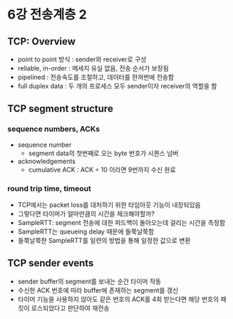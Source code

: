 # 6강 전송계층 2

## TCP: Overview
- point to point 방식 : sender와 receiver로 구성
- reliable, in-order : 메세지 유실 없음, 전송 순서가 보장됨
- pipelined : 전송속도를 조절하고, 데이터를 한꺼번에 전송함
- full duplex data : 두 개의 프로세스 모두 sender이자 receiver의 역할을 함

## TCP segment structure

### sequence numbers, ACKs
- sequence number
  - segment data의 첫번째로 오는 byte 번호가 시퀀스 넘버
- acknowledgements
  - cumulative ACK : ACK = 10 이라면 9번까지 수신 완료

### round trip time, timeout
- TCP에서는 packet loss를 대처하기 위한 타임아웃 기능이 내장되있음
- 그렇다면 타이머가 얼마만큼의 시간을 체크해야할까?
- SampleRTT: segment 전송에 대한 피드백이 돌아오는데 걸리는 시간을 측정함
- SampleRTT는 queueing delay 때문에 들쭉날쭉함
- 들쭉날쭉한 SampleRTT를 일련의 방법을 통해 일정한 값으로 변환

## TCP sender events
- sender buffer의 segment를 보내는 순간 타이머 작동
- 수신한 ACK 번호에 따라 buffer에 존재하는 segment를 갱신
- 타이머 기능을 사용하지 않아도 같은 번호의 ACK를 4회 받는다면 해당 번호의 패킷이 로스되었다고 판단하여 재전송
